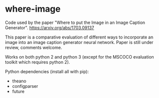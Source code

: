 # where-image
Code used by the paper "Where to put the Image in an Image Caption Generator".
https://arxiv.org/abs/1703.09137

This paper is a comparative evaluation of different ways to incorporate an image into an image caption generator neural network.
Paper is still under review, comments welcome.

Works on both python 2 and python 3 (except for the MSCOCO evaluation toolkit which requires python 2).

Python dependencies (install all with pip):
  * theano
  * configparser
  * future
